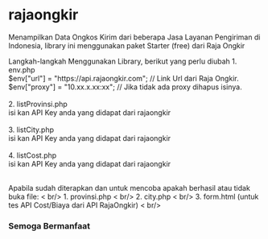 # rajaongkir
Menampilkan Data Ongkos Kirim dari beberapa Jasa Layanan Pengiriman di Indonesia, library ini menggunakan paket Starter (free) dari Raja Ongkir
<p>
Langkah-langkah Menggunakan Library, berikut yang perlu diubah
1. env.php <br/>
$env["url"] = "https://api.rajaongkir.com"; // Link Url dari Raja Ongkir.  <br/>
$env["proxy"] = "10.xx.x.xx:xx"; // Jika tidak ada proxy dihapus isinya.  <br/>
 <br/>
2. listProvinsi.php  <br/>
isi kan API Key anda yang didapat dari rajaongkir  <br/>
 <br/>
3. listCity.php  <br/>
isi kan API Key anda yang didapat dari rajaongkir  <br/>
 <br/>
4. listCost.php  <br/>
isi kan API Key anda yang didapat dari rajaongkir  <br/>
 <br/>
</p>
<p> 
Apabila sudah diterapkan dan untuk mencoba apakah berhasil atau tidak buka file: < br/>
1. provinsi.php < br/>
2. city.php < br/>
3. form.html (untuk tes API Cost/Biaya dari API RajaOngkir) < br/>
</p>
<p>
 <h3>Semoga Bermanfaat</h3>
 </p>
